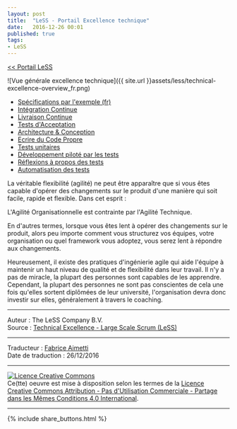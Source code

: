 ```yaml
---
layout: post
title:  "LeSS - Portail Excellence technique"
date:   2016-12-26 00:01
published: true
tags:
- LeSS
---
```



[<< Portail LeSS](http://www.les-traducteurs-agiles.org/2016/12/26/portail-less.html)

![Vue générale excellence technique]({{ site.url }}assets/less/technical-excellence-overview_fr.png)

* [Spécifications par l'exemple (fr)](http://www.les-traducteurs-agiles.org/2018/02/10/less-specifications-par-l-exemple.html)
* [Intégration Continue](http://less.works/less/technical-excellence/continuous-integration.html)
* [Livraison Continue](http://less.works/less/technical-excellence/continuous-integration.html)
* [Tests d'Acceptation](http://less.works/less/technical-excellence/acceptance-testing.html)
* [Architecture & Conception](http://less.works/less/technical-excellence/architecture-design.html)
* [Ecrire du Code Propre](http://less.works/less/technical-excellence/clean-code.html)
* [Tests unitaires](http://less.works/less/technical-excellence/unit-testing.html)
* [Développement piloté par les tests](http://less.works/less/technical-excellence/test-driven-development.html)
* [Réflexions à propos des tests](http://less.works/less/technical-excellence/thinking-about-testing.html)
* [Automatisation des tests](http://less.works/less/technical-excellence/test-automation.html)


La véritable flexibilité (agilité) ne peut être apparaître que si vous êtes capable d'opérer des changements sur le produit d'une manière qui soit facile, rapide et flexible. Dans cet esprit :

L'Agilité Organisationnelle est contrainte par l'Agilité Technique.

En d'autres termes, lorsque vous êtes lent à opérer des changements sur le produit, alors peu importe comment vous structurez vos équipes, votre organisation ou quel framework vous adoptez, vous serez lent à répondre aux changements.

Heureusement, il existe des pratiques d'ingénierie agile qui aide l'équipe à maintenir un haut niveau de qualité et de flexibilité dans leur travail. Il n'y a pas de miracle, la plupart des personnes sont capables de les apprendre. Cependant, la plupart des personnes ne sont pas conscientes de cela une fois qu'elles sortent diplômées de leur université, l'organisation devra donc investir sur elles, généralement à travers le coaching.


---
Auteur : The LeSS Company B.V.  
Source : [Technical Excellence - Large Scale Scrum (LeSS)](http://less.works/less/technical-excellence/index.html)  

---
Traducteur : [Fabrice Aimetti](http://www.fabrice-aimetti.fr/)  
Date de traduction : 26/12/2016  

---

<a rel="license" href="http://creativecommons.org/licenses/by-nc-sa/4.0/"><img alt="Licence Creative Commons" style="border-width:0" src="http://i.creativecommons.org/l/by-nc-sa/4.0/88x31.png" /></a><br />Ce(tte) oeuvre est mise à disposition selon les termes de la <a rel="license" href="http://creativecommons.org/licenses/by-nc-sa/4.0/">Licence Creative Commons Attribution - Pas d'Utilisation Commerciale - Partage dans les Mêmes Conditions 4.0 International</a>.

---

{% include share_buttons.html %}
